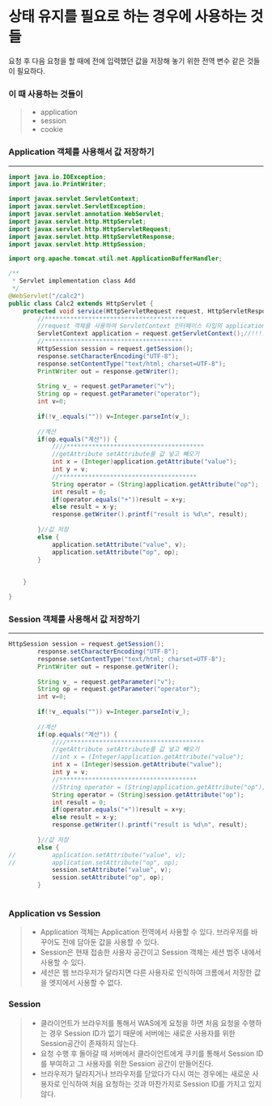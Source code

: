 # 상태 유지를 필요로 하는 경우에 사용하는 것들
요청 후 다음 요청을 할 때에 전에 입력했던 값을 저장해 놓기 위한 전역 변수 같은 것들이 필요하다. 

### 이 때 사용하는 것들이 
> - application 
> - session
> - cookie


### Application 객체를 사용해서 값 저장하기 

---
``` java
import java.io.IOException;
import java.io.PrintWriter;

import javax.servlet.ServletContext;
import javax.servlet.ServletException;
import javax.servlet.annotation.WebServlet;
import javax.servlet.http.HttpServlet;
import javax.servlet.http.HttpServletRequest;
import javax.servlet.http.HttpServletResponse;
import javax.servlet.http.HttpSession;

import org.apache.tomcat.util.net.ApplicationBufferHandler;

/**
 * Servlet implementation class Add
 */
@WebServlet("/calc2")
public class Calc2 extends HttpServlet {
	protected void service(HttpServletRequest request, HttpServletResponse response) throws ServletException, IOException {
		//***************************************
		//request 객체를 사용하여 ServletContext 인터페이스 타입의 application객체 생성 
		ServletContext application = request.getServletContext();//!!!!!!!!!!!!!
		//**************************************
		HttpSession session = request.getSession();
		response.setCharacterEncoding("UTF-8");
		response.setContentType("text/html; charset=UTF-8");
		PrintWriter out = response.getWriter();
		
		String v_ = request.getParameter("v");
		String op = request.getParameter("operator");
		int v=0;
		
		if(!v_.equals("")) v=Integer.parseInt(v_);
		
		//계산
		if(op.equals("계산")) {
			////**************************************
			//getAttribute setAttribute를 값 넣고 빼오기 
			int x = (Integer)application.getAttribute("value");
			int y = v;
			//**************************************
			String operator = (String)application.getAttribute("op");
			int result = 0;
			if(operator.equals("+"))result = x+y;
			else result = x-y;		
			response.getWriter().printf("result is %d\n", result);
			
		}//값 저장
		else {
			application.setAttribute("value", v);
			application.setAttribute("op", op);
		}
		
	
	}

}
```
### Session 객체를 사용해서 값 저장하기 

---
``` java
HttpSession session = request.getSession();
		response.setCharacterEncoding("UTF-8");
		response.setContentType("text/html; charset=UTF-8");
		PrintWriter out = response.getWriter();
		
		String v_ = request.getParameter("v");
		String op = request.getParameter("operator");
		int v=0;
		
		if(!v_.equals("")) v=Integer.parseInt(v_);
		
		//계산
		if(op.equals("계산")) {
			////**************************************
			//getAttribute setAttribute를 값 넣고 빼오기 
			//int x = (Integer)application.getAttribute("value");
			int x = (Integer)session.getAttribute("value");
			int y = v;
			//**************************************
			//String operator = (String)application.getAttribute("op");
			String operator = (String)session.getAttribute("op");
			int result = 0;
			if(operator.equals("+"))result = x+y;
			else result = x-y;		
			response.getWriter().printf("result is %d\n", result);
			
		}//값 저장
		else {
//			application.setAttribute("value", v);
//			application.setAttribute("op", op);
			session.setAttribute("value", v);
			session.setAttribute("op", op);
		}
		
```

### Application vs Session
> - Application 객체는 Application 전역에서 사용할 수 있다. 브라우저를 바꾸어도 전에 담아둔 값을 사용할 수 있다.
> - Session은 현재 접송한 사용자 공간이고 Session 객체는 세션 범주 내에서 사용할 수 있다.
> - 세션은 웹 브라우저가 달라지면 다른 사용자로 인식하여 크롬에서 저장한 값을 엣지에서 사용할 수 없다. 


### Session
> - 클라이언트가 브라우저를 통해서 WAS에게 요청을 하면 처음 요청을 수행하는 경우 Session ID가 없기 때문에 서버에는 새로운 사용자를 위한 Session공간이 존재하지 않는다.
> - 요청 수행 후 돌아갈 때 서버에서 클라이언트에게 쿠키를 통해서 Session ID를 부여하고 그 사용자를 위한 Session 공간이 만들어진다.
> - 브라우저가 달라지거나 브라우저를 닫았다가 다시 여는 경우에는 새로운 사용자로 인식하여 처음 요청하는 것과 마찬가지로 Session ID를 가지고 있지 않다.

